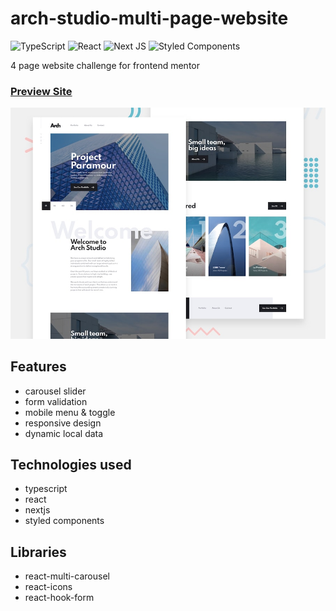 # arch-studio-multi-page-website

![TypeScript](https://img.shields.io/badge/typescript-%23007ACC.svg?style=for-the-badge&logo=typescript&logoColor=white)
![React](https://img.shields.io/badge/react-%2320232a.svg?style=for-the-badge&logo=react&logoColor=%2361DAFB)
![Next JS](https://img.shields.io/badge/Next-black?style=for-the-badge&logo=next.js&logoColor=white)
![Styled Components](https://img.shields.io/badge/styled--components-DB7093?style=for-the-badge&logo=styled-components&logoColor=white)

4 page website challenge for frontend mentor

### [Preview Site](https://arch-studio-multi-page-website-three.vercel.app/)

[1]: ./public/assets/preview.jpg
[2]: https://arch-studio-multi-page-website-three.vercel.app/
[![preview site][1]][2]

## Features
- carousel slider
- form validation
- mobile menu & toggle
- responsive design
- dynamic local data

## Technologies used
- typescript
- react
- nextjs
- styled components

## Libraries
- react-multi-carousel
- react-icons
- react-hook-form

